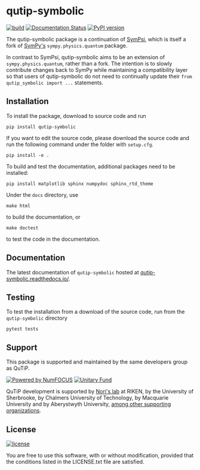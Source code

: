 # qutip-symbolic

[![build](https://github.com/qutip/qutip-symbolic/workflows/Tests/badge.svg)](https://github.com/qutip/qutip-symbolic/actions)
[![Documentation Status](https://readthedocs.org/projects/qutip-symbolic/badge/?version=latest)](https://qutip-symbolic.readthedocs.io/en/latest/)
[![PyPI version](https://badge.fury.io/py/qutip-symbolic.svg)](https://badge.fury.io/py/qutip-symbolic)

The qutip-symbolic package is a continuation of [SymPsi](https://github.com/sympsi/sympsi), which is itself a fork of [SymPy's](https://github.com/sympy/sympy/) ``sympy.physics.quantum`` package.

In contrast to SymPsi, qutip-symbolic aims to be an extension of ``sympy.physics.quantum``, rather than a fork. The intention is to slowly contribute changes back to SymPy while maintaining a compatibility layer so that users of qutip-symbolic do not need to continually update their ``from qutip_symbolic import ...`` statements.

Installation
------------

To install the package, download to source code and run

```
pip install qutip-symbolic
```

If you want to edit the source code, please download the source code and run the following command under the folder with `setup.cfg`.

```
pip install -e .
```

To build and test the documentation, additional packages need to be installed:

```
pip install matplotlib sphinx numpydoc sphinx_rtd_theme
```

Under the `docs` directory, use

```
make html
```

to build the documentation, or

```
make doctest
```

to test the code in the documentation.

Documentation
-------------

The latest documentation of `qutip-symbolic` hosted at [qutip-symbolic.readthedocs.io/](https://qutip-symbolic.readthedocs.io/en/latest/).

Testing
-------

To test the installation from a download of the source code, run from the `qutip-symbolic` directory

```
pytest tests
```

Support
-------

This package is supported and maintained by the same developers group as QuTiP.

[![Powered by NumFOCUS](https://img.shields.io/badge/powered%20by-NumFOCUS-orange.svg?style=flat&colorA=E1523D&colorB=007D8A)](https://numfocus.org)
[![Unitary Fund](https://img.shields.io/badge/Supported%20By-UNITARY%20FUND-brightgreen.svg?style=flat)](https://unitary.fund)


QuTiP development is supported by [Nori's lab](http://dml.riken.jp/)
at RIKEN, by the University of Sherbrooke, by Chalmers University of Technology, by Macquarie University and by Aberystwyth University,
[among other supporting organizations](http://qutip.org/#supporting-organizations).

License
-------

[![license](https://img.shields.io/badge/license-New%20BSD-blue.svg)](http://en.wikipedia.org/wiki/BSD_licenses#3-clause_license_.28.22Revised_BSD_License.22.2C_.22New_BSD_License.22.2C_or_.22Modified_BSD_License.22.29)

You are free to use this software, with or without modification, provided that the conditions listed in the LICENSE.txt file are satisfied.
